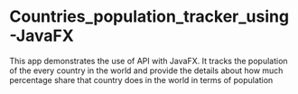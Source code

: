 # Countries_population_tracker_using-JavaFX

This app demonstrates the use of API with JavaFX. It tracks the population of the every country in the world and provide the details about 
how much percentage share that country does in the world in terms of population
